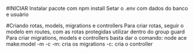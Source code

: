 #INICIAR
Instalar pacote com npm install
Setar o .env com dados do banco e usuário

#Criando rotas, models, migrations e controllers
Para criar rotas, seguir o modelo em routes, com as rotas protegidas utilizar dentro do group guard
Para criar migrations, models e controllers basta dar o comando: node ace make:model -m -c
-m: cria os migrations
-c: cria o controller
